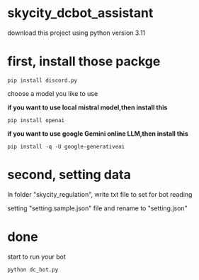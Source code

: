# skycity_dcbot_assistant
download this project
using python version 3.11

# first, install those packge
```pip install discord.py```

choose a model you like to use

**if you want to use local mistral model,then install this**

```pip install openai```

**if you want to use google Gemini online LLM,then install this**

```pip install -q -U google-generativeai```

# second, setting data
In folder "skycity_regulation", write txt file to set for bot reading

setting "setting.sample.json" file and rename to "setting.json"

# done 
start to run your bot
```
python dc_bot.py
```
